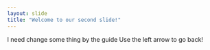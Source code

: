 ```yaml
---
layout: slide
title: "Welcome to our second slide!"
---
```

I need change some thing by the guide
Use the left arrow to go back!

